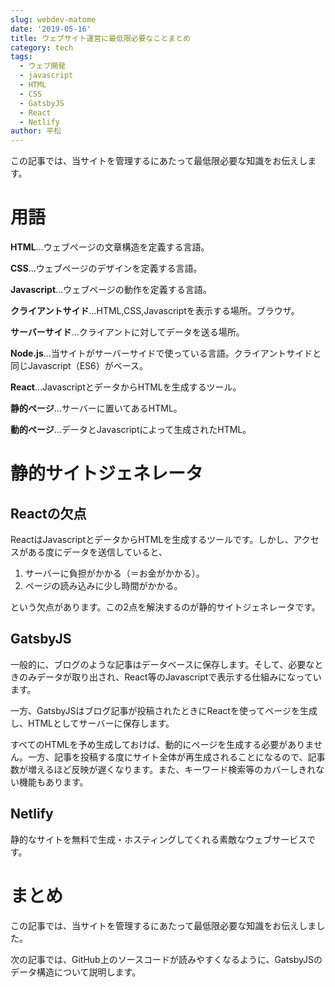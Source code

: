 ```yaml
---
slug: webdev-matome
date: '2019-05-16'
title: ウェブサイト運営に最低限必要なことまとめ
category: tech
tags:
  - ウェブ開発
  - javascript
  - HTML
  - CSS
  - GatsbyJS
  - React
  - Netlify
author: 平松
---
```

この記事では、当サイトを管理するにあたって最低限必要な知識をお伝えします。

# 用語

**HTML**...ウェブページの文章構造を定義する言語。

**CSS**...ウェブページのデザインを定義する言語。

**Javascript**...ウェブページの動作を定義する言語。

**クライアントサイド**...HTML,CSS,Javascriptを表示する場所。ブラウザ。

**サーバーサイド**...クライアントに対してデータを送る場所。

**Node.js**...当サイトがサーバーサイドで使っている言語。クライアントサイドと同じJavascript（ES6）がベース。

**React**...JavascriptとデータからHTMLを生成するツール。

**静的ページ**...サーバーに置いてあるHTML。

**動的ページ**...データとJavascriptによって生成されたHTML。

# 静的サイトジェネレータ

## Reactの欠点

ReactはJavascriptとデータからHTMLを生成するツールです。しかし、アクセスがある度にデータを送信していると、

1. サーバーに負担がかかる（＝お金がかかる）。
2. ページの読み込みに少し時間がかかる。

という欠点があります。この2点を解決するのが静的サイトジェネレータです。

## GatsbyJS

一般的に、ブログのような記事はデータベースに保存します。そして、必要なときのみデータが取り出され、React等のJavascriptで表示する仕組みになっています。

一方、GatsbyJSはブログ記事が投稿されたときにReactを使ってページを生成し、HTMLとしてサーバーに保存します。

すべてのHTMLを予め生成しておけば、動的にページを生成する必要がありません。一方、記事を投稿する度にサイト全体が再生成されることになるので、記事数が増えるほど反映が遅くなります。また、キーワード検索等のカバーしきれない機能もあります。

## Netlify

静的なサイトを無料で生成・ホスティングしてくれる素敵なウェブサービスです。

# まとめ

この記事では、当サイトを管理するにあたって最低限必要な知識をお伝えしました。

次の記事では、GitHub上のソースコードが読みやすくなるように、GatsbyJSのデータ構造について説明します。
